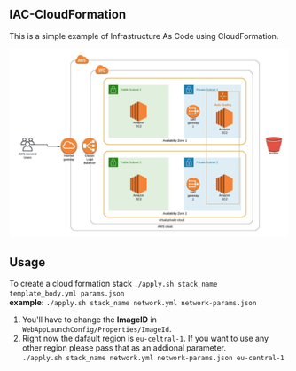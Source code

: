 ## IAC-CloudFormation
This is a simple example of Infrastructure As Code using CloudFormation.

![Infrastructure](/infrastructure.jpeg)

## Usage
To create a cloud formation stack
`./apply.sh stack_name template_body.yml params.json`\
**example:**
`./apply.sh stack_name network.yml network-params.json` 


1. You'll have to change the **ImageID** in `WebAppLaunchConfig/Properties/ImageId`.
2. Right now the dafault region is `eu-celtral-1`. If you want to use any other region please pass that as an addional parameter. \
`./apply.sh stack_name network.yml network-params.json eu-central-1` 

